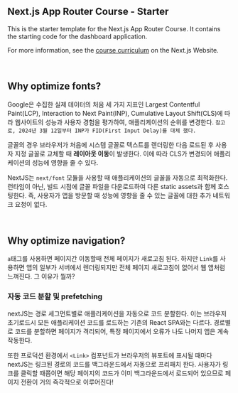 ## Next.js App Router Course - Starter

This is the starter template for the Next.js App Router Course. It contains the starting code for the dashboard application.

For more information, see the [course curriculum](https://nextjs.org/learn) on the Next.js Website.

<br/>

## Why optimize fonts?

Google은 수집한 실제 데이터의 처음 세 가지 지표인 Largest Contentful Paint(LCP), Interaction to Next Paint(INP), Cumulative Layout Shift(CLS)에 따라 웹사이트의 성능과 사용자 경험을 평가하여, 애플리케이션의 순위를 변경한다.
`참고로, 2024년 3월 12일부터 INP가 FID(First Input Delay)를 대체 했다.`

글꼴의 경우 브라우저가 처음에 시스템 글꼴로 텍스트를 렌더링한 다음 로드된 후 사용자 지정 글꼴로 교체할 때 **레이아웃 이동**이 발생한다. 이에 따라 CLS가 변경되어 애플리케이션의 성능에 영향을 줄 수 있다.

NextJS는 `next/font` 모듈을 사용할 때 애플리케이션의 글꼴을 자동으로 최적화한다. 런타임이 아닌, 빌드 시점에 글꼴 파일을 다운로드하여 다른 static assets과 함께 호스팅한다. 즉, 사용자가 앱을 방문할 때 성능에 영향을 줄 수 있는 글꼴에 대한 추가 네트워크 요청이 없다.

<br/>

## Why optimize navigation?

`a`태그를 사용하면 페이지간 이동할때 전체 페이지가 새로고침 된다.
하지만 `Link`를 사용하면 앱의 일부가 서버에서 렌더링되지만 전체 페이지 새로고침이 없어서 웹 앱처럼 느껴진다. 그 이유가 뭘까?

### 자동 코드 분할 및 prefetching

nextJS는 경로 세그먼트별로 애플리케이션을 자동으로 코드 분할한다.
이는 브라우저 초기로드시 모든 애플리케이션 코드를 로드하는 기존의 React SPA와는 다르다.
경로별로 코드를 분할하면 페이지가 격리되어, 특정 페이지에서 오류가 나도 나머지 앱은 계속 작동한다.

또한 프로덕션 환경에서 `<Link>` 컴포넌트가 브라우저의 뷰포트에 표시될 때마다 nextJS는 링크된 경로의 코드를 백그라운드에서 자동으로 프리패치 한다. 사용자가 링크를 클릭할 때쯤이면 해당 페이지의 코드가 이미 백그라운드에서 로드되어 있으므로 페이지 전환이 거의 즉각적으로 이루어진다!

<br/>
